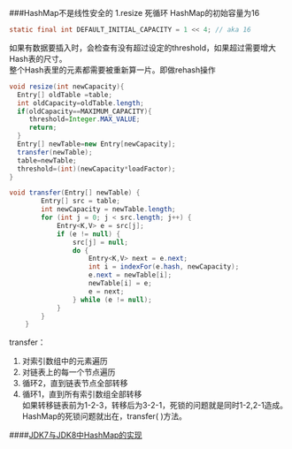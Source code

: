 ###HashMap不是线性安全的
1.resize 死循环
HashMap的初始容量为16
```java
static final int DEFAULT_INITIAL_CAPACITY = 1 << 4; // aka 16
```

如果有数据要插入时，会检查有没有超过设定的threshold，如果超过需要增大Hash表的尺寸。<br/>
整个Hash表里的元素都需要被重新算一片。即做rehash操作<br/>

```java
void resize(int newCapacity){
  Entry[] oldTable =table;
  int oldCapacity=oldTable.length;
  if(oldCapacity==MAXIMUM_CAPACITY){
     threshold=Integer.MAX_VALUE;
     return;
  }
  Entry[] newTable=new Entry[newCapacity];
  transfer(newTable);
  table=newTable;
  threshold=(int)(newCapacity*loadFactor);
}
```


```java
void transfer(Entry[] newTable) {
        Entry[] src = table;
        int newCapacity = newTable.length;
        for (int j = 0; j < src.length; j++) {
            Entry<K,V> e = src[j];
            if (e != null) {
                src[j] = null;
                do {
                    Entry<K,V> next = e.next;
                    int i = indexFor(e.hash, newCapacity);
                    e.next = newTable[i];
                    newTable[i] = e;
                    e = next;
                } while (e != null);
            }
        }
    }
```
transfer：<br/>
1. 对索引数组中的元素遍历<br/>
2. 对链表上的每一个节点遍历<br/>
3. 循环2，直到链表节点全部转移<br/>
4. 循环1，直到所有索引数组全部转移<br/>
如果转移链表前为1-2-3，转移后为3-2-1，死锁的问题就是同时1-2,2-1造成。<br/>
HashMap的死锁问题就出在，transfer( )方法。<br/>



####[JDK7与JDK8中HashMap的实现](https://my.oschina.net/hosee/blog/618953)
